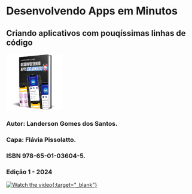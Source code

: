 # Desenvolvendo Apps em Minutos
## Criando aplicativos com pouqíssimas linhas de código
<img src="/imagens/mockup_livro-.png" width=30% heigth=30%>

### Autor: Landerson Gomes dos Santos.
### Capa: Flávia Pissolatto.
### ISBN 978-65-01-03604-5.
### Edição 1 - 2024



[![Watch the video](https://img.youtube.com/vi/dzIuwpxiuxE/maxresdefault.jpg){:target="_blank"}](https://youtu.be/dzIuwpxiuxE)
